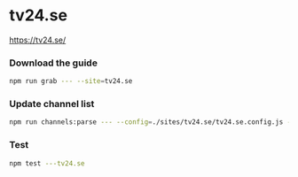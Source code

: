 # tv24.se

https://tv24.se/

### Download the guide

```sh
npm run grab --- --site=tv24.se
```

### Update channel list

```sh
npm run channels:parse --- --config=./sites/tv24.se/tv24.se.config.js --output=./sites/tv24.se/tv24.se.channels.xml
```

### Test

```sh
npm test ---tv24.se
```

